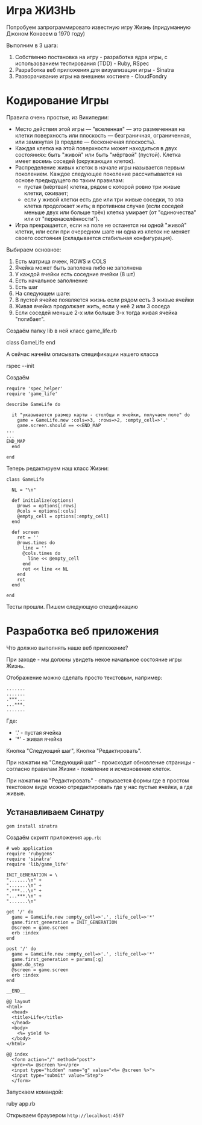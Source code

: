 ﻿Игра ЖИЗНЬ
==========


Попробуем запрограммировато известную игру Жизнь (придуманную Джоном Конвеем в 1970 году)

Выполним в 3 шага:

 1. Собственно постановка на игру - разработка ядра игры, 
 с использованием тестирования (TDD) - Ruby, RSpec
 2. Разработка веб приложения для визуализации игры - Sinatra
 3. Разворачивание игры на внешнем хостинге - CloudFondry



Кодирование Игры
================

Правила очень простые, из Википедии:

 * Место действия этой игры — "вселенная" — это размеченная на клетки 
 поверхность или плоскость — безграничная, ограниченная, или замкнутая (в пределе — бесконечная плоскость).
 * Каждая клетка на этой поверхности может находиться в двух состояниях: 
 быть "живой" или быть "мёртвой" (пустой). Клетка имеет восемь соседей 
 (окружающих клеток).
 * Распределение живых клеток в начале игры называется первым поколением. 
 Каждое следующее поколение рассчитывается на основе предыдущего по 
 таким правилам:
   * пустая (мёртвая) клетка, рядом с которой ровно три живые клетки, оживает;
   * если у живой клетки есть две или три живые соседки, то эта клетка 
   продолжает жить; в противном случае (если соседей меньше двух или 
   больше трёх) клетка умирает (от "одиночества" или от "перенаселённости").
 * Игра прекращается, если на поле не останется ни одной "живой" клетки, или если при очередном шаге ни одна из клеток не меняет своего состояния (складывается стабильная конфигурация).

Выбираем основное:

1. Есть матрица ячеек, ROWS и COLS
2. Ячейка может быть заполена либо не заполнена
3. У каждой ячейки есть соседние ячейки (8 шт)
4. Есть начальное заполнение
5. Есть шаг
6. На следующем шаге:
  1. В пустой ячейке появляется жизнь если рядом есть 3 живые ячейки
  2. Живая ячейка продолжает жить, если у неё 2 или 3 соседа
  3. Если соседей меньше 2-х или больше 3-х тогда живая ячейка "погибает".


Создаём папку lib в ней класс game_life.rb

  class GameLife
  end


А сейчас начнём описывать спецификации нашего класса

  rspec --init


Создаём 


    require 'spec_helper'
    require 'game_life'

    describe GameLife do

      it "указывается размер карты - столбцы и ячейки, получаем поле" do
        game = GameLife.new :cols=>3, :rows=>2, :empty_cell=>'.'
        game.screen.should == <<END_MAP
    ...
    ...
    END_MAP
      end

    end


Теперь редактируем наш класс Жизни:

    class GameLife

      NL = "\n"
      
      def initialize(options)
        @rows = options[:rows]
        @cols = options[:cols]
        @empty_cell = options[:empty_cell]
      end

      def screen
        ret = ''
        @rows.times do
          line = ''
          @cols.times do
            line << @empty_cell
          end
          ret << line << NL
        end
        ret
      end

    end


Тесты прошли. Пишем следующую спецификацию





Разработка веб приложения
=========================

Что должно выполнять наше веб приложение?

При заходе - мы должны увидеть некое начальное состояние игры Жизнь.

Отображение можно сделать просто текстовым, например:


    .......
    .......
    .***...
    ...***.
    .......


Где:

  * '.' - пустая ячейка
  * '*' - живая ячейка

Кнопка "Следующий шаг", Кнопка "Редактировать".

При нажатии на "Следующий шаг" - происходит обновление страницы - согласно 
правилам Жизни - появление и исчезновение клеток.

При нажатии на "Редактировать" - открывается формы где в простом текстовом виде
можно отредактировать где у нас пустые ячейки, а где живые.


## Устанавливаем Синатру

    gem install sinatra


Создаём скрипт приложения `app.rb`:

    # web application
    require 'rubygems'
    require 'sinatra'
    require 'lib/game_life'

    INIT_GENERATION = \
    ".......\n" +
    ".......\n" +
    ".***...\n" +
    "...***.\n" +
    ".......\n"

    get '/' do
      game = GameLife.new :empty_cell=>'.', :life_cell=>'*'
      game.first_generation = INIT_GENERATION
      @screen = game.screen
      erb :index
    end

    post '/' do
      game = GameLife.new :empty_cell=>'.', :life_cell=>'*'
      game.first_generation = params[:g]
      game.do_step
      @screen = game.screen
      erb :index
    end

    __END__

    @@ layout
    <html>
      <head>
      <title>Life</title>
      </head>
      <body>
        <%= yield %>
      </body>
    </html>

    @@ index
      <form action="/" method="post">
      <pre><%= @screen %></pre>
      <input type="hidden" name="g" value="<%= @screen %>">
      <input type="submit" value="Step">
      </form>

Запускаем командой:

  ruby app.rb

Открываем браузером `http://localhost:4567`

